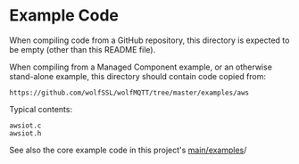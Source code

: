 # Example Code

When compiling code from a GitHub repository,
this directory is expected to be empty (other than this README file).

When compiling from a Managed Component example, or an otherwise stand-alone example, this directory should contain code copied from:

```
https://github.com/wolfSSL/wolfMQTT/tree/master/examples/aws
```

Typical contents:

```
awsiot.c
awsiot.h
```

See also the core example code in this project's [main/examples](../examples)/
